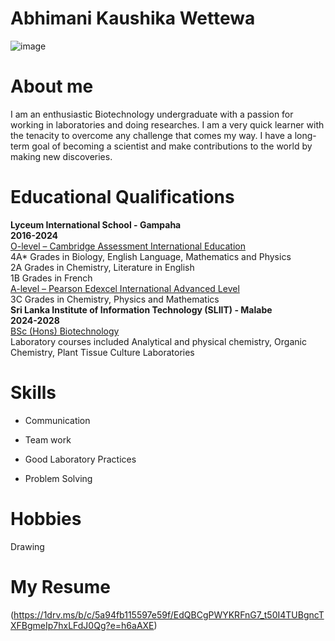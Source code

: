 # Abhimani Kaushika Wettewa     
![image](https://github.com/user-attachments/assets/25a934a4-4e0e-4c16-ac8a-3b04c3a15d2a)
# About me
I am an enthusiastic Biotechnology undergraduate with a passion for working in laboratories and doing researches. I am a very quick learner with the tenacity to overcome any challenge that comes my way. I have a long-term goal of becoming a scientist and make contributions to the world by making new discoveries.   
# Educational Qualifications 
**Lyceum International School - Gampaha**   
**2016-2024**   
<ins>O-level – Cambridge Assessment International Education</ins>  
4A* Grades in Biology, English Language, Mathematics and Physics  
2A Grades in Chemistry, Literature in English  
1B Grades in French   
<ins>A-level – Pearson Edexcel International Advanced Level</ins>  
3C Grades in Chemistry, Physics and Mathematics    
**Sri Lanka Institute of Information Technology (SLIIT) - Malabe**    
**2024-2028**   
<ins>BSc (Hons) Biotechnology</ins>  
Laboratory courses included Analytical and physical chemistry, Organic 
Chemistry, Plant Tissue Culture Laboratories   
# Skills  
* Communication
- Team work
+ Good Laboratory Practices
* Problem Solving


  
  
# Hobbies
  Drawing   
  
# My Resume  
  (https://1drv.ms/b/c/5a94fb115597e59f/EdQBCgPWYKRFnG7_t50I4TUBgncTXFBgmeIp7hxLFdJ0Qg?e=h6aAXE)  

